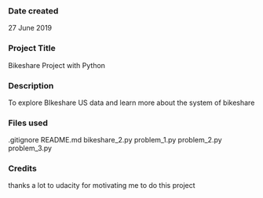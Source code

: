 ### Date created
27 June 2019

### Project Title
Bikeshare Project with Python

### Description
To explore BIkeshare US data and learn more about the system of bikeshare

### Files used
.gitignore README.md bikeshare_2.py problem_1.py problem_2.py problem_3.py

### Credits
thanks a lot to udacity for motivating me to do this project 

